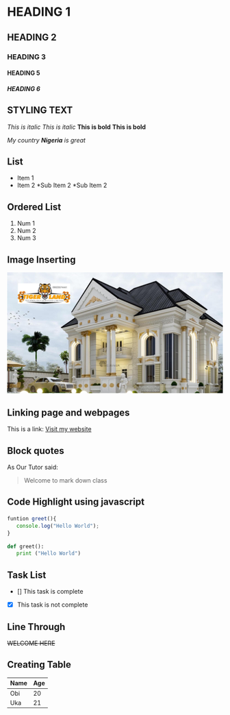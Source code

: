 # HEADING 1
## HEADING 2
### HEADING 3
#### HEADING 5
##### HEADING 6

## STYLING TEXT
*This is italic*
_This is italic_
**This is bold**
__This is bold__

_My country **Nigeria** is great_


## List
* Item 1
* Item 2
      *Sub Item 2
      *Sub Item 2

## Ordered List
1. Num 1
2. Num 2
3. Num 3

## Image Inserting
![Here is our image](Image\315095256_892687672098402_4011215036416940456_n.jpg)  

## Linking page and webpages
This is a link: [Visit my website ](https://google.com)

## Block quotes
As Our Tutor said:
> Welcome to mark down class


## Code Highlight using javascript

 ```javascript
funtion greet(){
    console.log("Hello World");
}
```


 ```python
def greet():
    print ("Hello World")
```

## Task List
- [] This task is complete
- [x] This task is not complete       

## Line Through
~~WELCOME HERE~~

## Creating Table
Name | Age
-----|------
Obi  | 20
Uka  | 21
